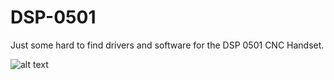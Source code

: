 # DSP-0501
Just some hard to find drivers and software for the DSP 0501 CNC Handset.

![alt text](https://chrisandriessen.nl/web/img/DSP0501.jpg)

